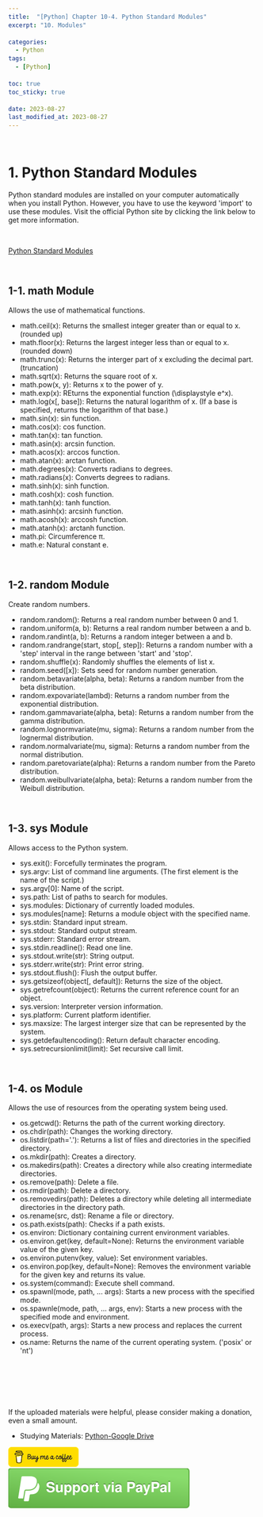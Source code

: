 ```yaml
---
title:  "[Python] Chapter 10-4. Python Standard Modules"
excerpt: "10. Modules"

categories:
  - Python
tags:
  - [Python]

toc: true
toc_sticky: true
 
date: 2023-08-27
last_modified_at: 2023-08-27
---
```


&nbsp;

# 1. Python Standard Modules
Python standard modules are installed on your computer automatically when you install Python. However, you have to use the keyword 'import' to use these modules. Visit the official Python site by clicking the link below to get more information.

&nbsp;

[Python Standard Modules](https://docs.python.org/3/library/index.html)

&nbsp;

## 1-1. math Module
Allows the use of mathematical functions.
- math.ceil(x): Returns the smallest integer greater than or equal to x. (rounded up)
- math.floor(x): Returns the largest integer less than or equal to x. (rounded down)
- math.trunc(x): Returns the interger part of x excluding the decimal part. (truncation)
- math.sqrt(x): Returns the square root of x.
- math.pow(x, y): Returns x to the power of y.
- math.exp(x): REturns the exponential function \(\displaystyle e^x\).
- math.log(x[, base]): Returns the natural logarithm of x. (If a base is specified, returns the logarithm of that base.)
- math.sin(x): sin function.
- math.cos(x): cos function.
- math.tan(x): tan function.
- math.asin(x): arcsin function.
- math.acos(x): arccos function.
- math.atan(x): arctan function.
- math.degrees(x): Converts radians to degrees.
- math.radians(x): Converts degrees to radians.
- math.sinh(x): sinh function.
- math.cosh(x): cosh function.
- math.tanh(x): tanh function.
- math.asinh(x): arcsinh function.
- math.acosh(x): arccosh function.
- math.atanh(x): arctanh function.
- math.pi: Circumference π.
- math.e: Natural constant e.

&nbsp;

## 1-2. random Module
Create random numbers.
- random.random(): Returns a real random number between 0 and 1.
- random.uniform(a, b): Returns a real random number between a and b.
- random.randint(a, b): Returns a random integer between a and b.
- random.randrange(start, stop[, step]): Returns a random number with a 'step' interval in the range between 'start' and 'stop'.
- random.shuffle(x): Randomly shuffles the elements of list x.
- random.seed([x]): Sets seed for random number generation.
- random.betavariate(alpha, beta): Returns a random number from the beta distribution.
- random.expovariate(lambd): Returns a random number from the exponential distribution.
- random.gammavariate(alpha, beta): Returns a random number from the gamma distribution.
- random.lognormvariate(mu, sigma): Returns a random number from the lognermal distribution.
- random.normalvariate(mu, sigma): Returns a random number from the normal distribution.
- random.paretovariate(alpha): Returns a random number from the Pareto distribution.
- random.weibullvariate(alpha, beta): Returns a random number from the Weibull distribution.

&nbsp;

## 1-3. sys Module
Allows access to the Python system.
- sys.exit(): Forcefully terminates the program.
- sys.argv: List of command line arguments. (The first element is the name of the script.)
- sys.argv[0]: Name of the script.
- sys.path: List of paths to search for modules.
- sys.modules: Dictionary of currently loaded modules.
- sys.modules[name]: Returns a module object with the specified name.
- sys.stdin: Standard input stream.
- sys.stdout: Standard output stream.
- sys.stderr: Standard error stream.
- sys.stdin.readline(): Read one line.
- sys.stdout.write(str): String output.
- sys.stderr.write(str): Print error string.
- sys.stdout.flush(): Flush the output buffer.
- sys.getsizeof(object[, default]): Returns the size of the object.
- sys.getrefcount(object): Returns the current reference count for an object.
- sys.version: Interpreter version information.
- sys.platform: Current platform identifier.
- sys.maxsize: The largest interger size that can be represented by the system.
- sys.getdefaultencoding(): Return default character encoding.
- sys.setrecursionlimit(limit): Set recursive call limit.

&nbsp;

## 1-4. os Module
Allows the use of resources from the operating system being used.
- os.getcwd(): Returns the path of the current working directory.
- os.chdir(path): Changes the working directory.
- os.listdir(path='.'): Returns a list of files and directories in the specified directory.
- os.mkdir(path): Creates a directory.
- os.makedirs(path): Creates a directory while also creating intermediate directories.
- os.remove(path): Delete a file.
- os.rmdir(path): Delete a directory.
- os.removedirs(path): Deletes a directory while deleting all intermediate directories in the directory path.
- os.rename(src, dst): Rename a file or directory.
- os.path.exists(path): Checks if a path exists.
- os.environ: Dictionary containing current environment variables.
- os.environ.get(key, default=None): Returns the environment variable value of the given key.
- os.environ.putenv(key, value): Set environment variables.
- os.environ.pop(key, default=None): Removes the environment variable for the given key and returns its value.
- os.system(command): Execute shell command.
- os.spawnl(mode, path, ... args): Starts a new process with the specified mode.
- os.spawnle(mode, path, ... args, env): Starts a new process with the specified mode and environment.
- os.execv(path, args): Starts a new process and replaces the current process.
- os.name: Returns the name of the current operating system. ('posix' or 'nt')

&nbsp;

&nbsp;

&nbsp;

If the uploaded materials were helpful, please consider making a donation, even a small amount.
- Studying Materials: ​[Python-Google Drive](https://drive.google.com/drive/u/3/folders/1btmxn1mWaPy8ZYZvRu2HWbiV2UKsDwLP)

[!["Buy Me A Coffee"](https://raw.githubusercontent.com/Shine-Loi/Shine-Loi.github.io/master/assets/images/Buymeacoffee.png)](https://www.buymeacoffee.com/shine_loi_lee)
[![Support via PayPal](https://raw.githubusercontent.com/Shine-Loi/Shine-Loi.github.io/41d049ca49169c961adde8f77b7d0f6981851ea3/assets/images/Paypal.svg)](https://paypal.me/goldbin0514?country.x=KR&locale.x=ko_KR)
